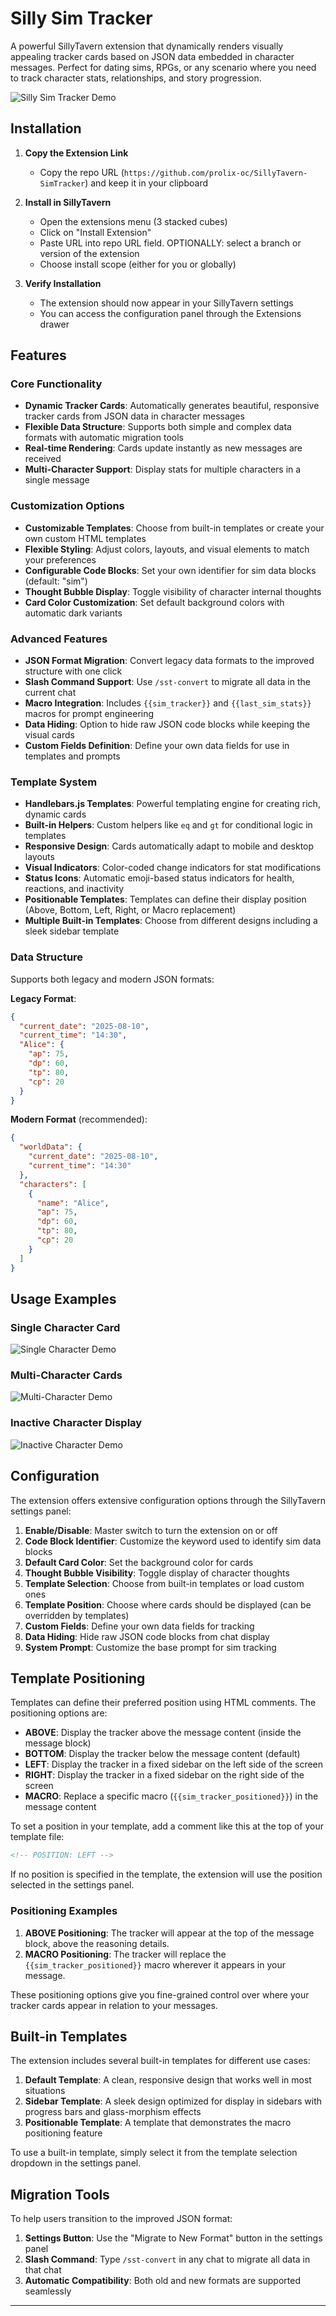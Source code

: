 # Silly Sim Tracker

A powerful SillyTavern extension that dynamically renders visually appealing tracker cards based on JSON data embedded in character messages. Perfect for dating sims, RPGs, or any scenario where you need to track character stats, relationships, and story progression.

![Silly Sim Tracker Demo](screenshots/2char.png)

## Installation

1. **Copy the Extension Link**
   - Copy the repo URL (`https://github.com/prolix-oc/SillyTavern-SimTracker`) and keep it in your clipboard

2. **Install in SillyTavern**
   - Open the extensions menu (3 stacked cubes)
   - Click on "Install Extension"
   - Paste URL into repo URL field. OPTIONALLY: select a branch or version of the extension
   - Choose install scope (either for you or globally)

3. **Verify Installation**
   - The extension should now appear in your SillyTavern settings
   - You can access the configuration panel through the Extensions drawer

## Features

### Core Functionality
- **Dynamic Tracker Cards**: Automatically generates beautiful, responsive tracker cards from JSON data in character messages
- **Flexible Data Structure**: Supports both simple and complex data formats with automatic migration tools
- **Real-time Rendering**: Cards update instantly as new messages are received
- **Multi-Character Support**: Display stats for multiple characters in a single message

### Customization Options
- **Customizable Templates**: Choose from built-in templates or create your own custom HTML templates
- **Flexible Styling**: Adjust colors, layouts, and visual elements to match your preferences
- **Configurable Code Blocks**: Set your own identifier for sim data blocks (default: "sim")
- **Thought Bubble Display**: Toggle visibility of character internal thoughts
- **Card Color Customization**: Set default background colors with automatic dark variants

### Advanced Features
- **JSON Format Migration**: Convert legacy data formats to the improved structure with one click
- **Slash Command Support**: Use `/sst-convert` to migrate all data in the current chat
- **Macro Integration**: Includes `{{sim_tracker}}` and `{{last_sim_stats}}` macros for prompt engineering
- **Data Hiding**: Option to hide raw JSON code blocks while keeping the visual cards
- **Custom Fields Definition**: Define your own data fields for use in templates and prompts

### Template System
- **Handlebars.js Templates**: Powerful templating engine for creating rich, dynamic cards
- **Built-in Helpers**: Custom helpers like `eq` and `gt` for conditional logic in templates
- **Responsive Design**: Cards automatically adapt to mobile and desktop layouts
- **Visual Indicators**: Color-coded change indicators for stat modifications
- **Status Icons**: Automatic emoji-based status indicators for health, reactions, and inactivity
- **Positionable Templates**: Templates can define their display position (Above, Bottom, Left, Right, or Macro replacement)
- **Multiple Built-in Templates**: Choose from different designs including a sleek sidebar template

### Data Structure
Supports both legacy and modern JSON formats:

**Legacy Format**:
```json
{
  "current_date": "2025-08-10",
  "current_time": "14:30",
  "Alice": {
    "ap": 75,
    "dp": 60,
    "tp": 80,
    "cp": 20
  }
}
```

**Modern Format** (recommended):
```json
{
  "worldData": {
    "current_date": "2025-08-10",
    "current_time": "14:30"
  },
  "characters": [
    {
      "name": "Alice",
      "ap": 75,
      "dp": 60,
      "tp": 80,
      "cp": 20
    }
  ]
}
```

## Usage Examples

### Single Character Card
![Single Character Demo](screenshots/single-char.png)

### Multi-Character Cards
![Multi-Character Demo](screenshots/2char.png)

### Inactive Character Display
![Inactive Character Demo](screenshots/2char-1inactive.png)

## Configuration

The extension offers extensive configuration options through the SillyTavern settings panel:

1. **Enable/Disable**: Master switch to turn the extension on or off
2. **Code Block Identifier**: Customize the keyword used to identify sim data blocks
3. **Default Card Color**: Set the background color for cards
4. **Thought Bubble Visibility**: Toggle display of character thoughts
5. **Template Selection**: Choose from built-in templates or load custom ones
6. **Template Position**: Choose where cards should be displayed (can be overridden by templates)
7. **Custom Fields**: Define your own data fields for tracking
8. **Data Hiding**: Hide raw JSON code blocks from chat display
9. **System Prompt**: Customize the base prompt for sim tracking

## Template Positioning

Templates can define their preferred position using HTML comments. The positioning options are:

- **ABOVE**: Display the tracker above the message content (inside the message block)
- **BOTTOM**: Display the tracker below the message content (default)
- **LEFT**: Display the tracker in a fixed sidebar on the left side of the screen
- **RIGHT**: Display the tracker in a fixed sidebar on the right side of the screen
- **MACRO**: Replace a specific macro (`{{sim_tracker_positioned}}`) in the message content

To set a position in your template, add a comment like this at the top of your template file:
```html
<!-- POSITION: LEFT -->
```

If no position is specified in the template, the extension will use the position selected in the settings panel.

### Positioning Examples

1. **ABOVE Positioning**: The tracker will appear at the top of the message block, above the reasoning details.
2. **MACRO Positioning**: The tracker will replace the `{{sim_tracker_positioned}}` macro wherever it appears in your message.

These positioning options give you fine-grained control over where your tracker cards appear in relation to your messages.

## Built-in Templates

The extension includes several built-in templates for different use cases:

1. **Default Template**: A clean, responsive design that works well in most situations
2. **Sidebar Template**: A sleek design optimized for display in sidebars with progress bars and glass-morphism effects
3. **Positionable Template**: A template that demonstrates the macro positioning feature

To use a built-in template, simply select it from the template selection dropdown in the settings panel.

## Migration Tools

To help users transition to the improved JSON format:

1. **Settings Button**: Use the "Migrate to New Format" button in the settings panel
2. **Slash Command**: Type `/sst-convert` in any chat to migrate all data in that chat
3. **Automatic Compatibility**: Both old and new formats are supported seamlessly

---
